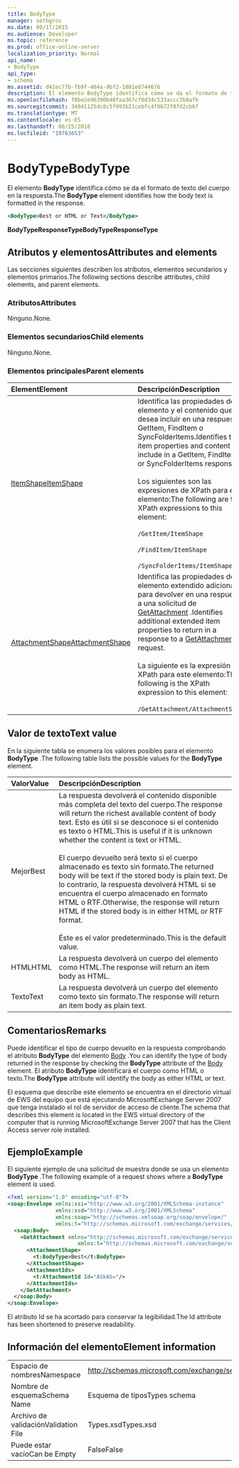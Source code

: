 ```yaml
---
title: BodyType
manager: sethgros
ms.date: 09/17/2015
ms.audience: Developer
ms.topic: reference
ms.prod: office-online-server
localization_priority: Normal
api_name:
- BodyType
api_type:
- schema
ms.assetid: d42ec77b-fb9f-404a-9bf2-1801e8744676
description: El elemento BodyType identifica cómo se da el formato de texto del cuerpo en la respuesta.
ms.openlocfilehash: f8be2e96390b40faa367cf0d34c533accc3b8afb
ms.sourcegitcommit: 34041125dc8c5f993b21cebfc4f8b72f0fd2cb6f
ms.translationtype: MT
ms.contentlocale: es-ES
ms.lasthandoff: 06/25/2018
ms.locfileid: "19763653"
---
```

# <a name="bodytype"></a><span data-ttu-id="02634-103">BodyType</span><span class="sxs-lookup"><span data-stu-id="02634-103">BodyType</span></span>

<span data-ttu-id="02634-104">El elemento **BodyType** identifica cómo se da el formato de texto del cuerpo en la respuesta.</span><span class="sxs-lookup"><span data-stu-id="02634-104">The **BodyType** element identifies how the body text is formatted in the response.</span></span> 
  
```xml
<BodyType>Best or HTML or Text</BodyType>
```

<span data-ttu-id="02634-105">**BodyTypeResponseType**</span><span class="sxs-lookup"><span data-stu-id="02634-105">**BodyTypeResponseType**</span></span>

## <a name="attributes-and-elements"></a><span data-ttu-id="02634-106">Atributos y elementos</span><span class="sxs-lookup"><span data-stu-id="02634-106">Attributes and elements</span></span>

<span data-ttu-id="02634-107">Las secciones siguientes describen los atributos, elementos secundarios y elementos primarios.</span><span class="sxs-lookup"><span data-stu-id="02634-107">The following sections describe attributes, child elements, and parent elements.</span></span>
  
### <a name="attributes"></a><span data-ttu-id="02634-108">Atributos</span><span class="sxs-lookup"><span data-stu-id="02634-108">Attributes</span></span>

<span data-ttu-id="02634-109">Ninguno.</span><span class="sxs-lookup"><span data-stu-id="02634-109">None.</span></span>
  
### <a name="child-elements"></a><span data-ttu-id="02634-110">Elementos secundarios</span><span class="sxs-lookup"><span data-stu-id="02634-110">Child elements</span></span>

<span data-ttu-id="02634-111">Ninguno.</span><span class="sxs-lookup"><span data-stu-id="02634-111">None.</span></span>
  
### <a name="parent-elements"></a><span data-ttu-id="02634-112">Elementos principales</span><span class="sxs-lookup"><span data-stu-id="02634-112">Parent elements</span></span>

|<span data-ttu-id="02634-113">**Element**</span><span class="sxs-lookup"><span data-stu-id="02634-113">**Element**</span></span>|<span data-ttu-id="02634-114">**Descripción**</span><span class="sxs-lookup"><span data-stu-id="02634-114">**Description**</span></span>|
|:-----|:-----|
|[<span data-ttu-id="02634-115">ItemShape</span><span class="sxs-lookup"><span data-stu-id="02634-115">ItemShape</span></span>](itemshape.md) <br/> | <span data-ttu-id="02634-116">Identifica las propiedades de elemento y el contenido que desea incluir en una respuesta GetItem, FindItem o SyncFolderItems.</span><span class="sxs-lookup"><span data-stu-id="02634-116">Identifies the item properties and content to include in a GetItem, FindItem, or SyncFolderItems response.</span></span>  <br/><br/><span data-ttu-id="02634-117">Los siguientes son las expresiones de XPath para este elemento:</span><span class="sxs-lookup"><span data-stu-id="02634-117">The following are the XPath expressions to this element:</span></span><br/><br/>  `/GetItem/ItemShape`<br/><br/>`/FindItem/ItemShape`<br/><br/>`/SyncFolderItems/ItemShape` <br/> |
|[<span data-ttu-id="02634-118">AttachmentShape</span><span class="sxs-lookup"><span data-stu-id="02634-118">AttachmentShape</span></span>](attachmentshape.md) <br/> |<span data-ttu-id="02634-119">Identifica las propiedades de elemento extendido adicional para devolver en una respuesta a una solicitud de [GetAttachment](getattachment.md) .</span><span class="sxs-lookup"><span data-stu-id="02634-119">Identifies additional extended item properties to return in a response to a [GetAttachment](getattachment.md) request.</span></span>  <br/><br/><span data-ttu-id="02634-120">La siguiente es la expresión de XPath para este elemento:</span><span class="sxs-lookup"><span data-stu-id="02634-120">The following is the XPath expression to this element:</span></span><br/><br/>  `/GetAttachment/AttachmentShape` <br/> |
   
## <a name="text-value"></a><span data-ttu-id="02634-121">Valor de texto</span><span class="sxs-lookup"><span data-stu-id="02634-121">Text value</span></span>

<span data-ttu-id="02634-122">En la siguiente tabla se enumera los valores posibles para el elemento **BodyType** .</span><span class="sxs-lookup"><span data-stu-id="02634-122">The following table lists the possible values for the **BodyType** element.</span></span> 
  
|<span data-ttu-id="02634-123">**Valor**</span><span class="sxs-lookup"><span data-stu-id="02634-123">**Value**</span></span>|<span data-ttu-id="02634-124">**Descripción**</span><span class="sxs-lookup"><span data-stu-id="02634-124">**Description**</span></span>|
|:-----|:-----|
|<span data-ttu-id="02634-125">Mejor</span><span class="sxs-lookup"><span data-stu-id="02634-125">Best</span></span>  <br/> |<span data-ttu-id="02634-126">La respuesta devolverá el contenido disponible más completa del texto del cuerpo.</span><span class="sxs-lookup"><span data-stu-id="02634-126">The response will return the richest available content of body text.</span></span> <span data-ttu-id="02634-127">Esto es útil si se desconoce si el contenido es texto o HTML.</span><span class="sxs-lookup"><span data-stu-id="02634-127">This is useful if it is unknown whether the content is text or HTML.</span></span><br/><br/> <span data-ttu-id="02634-128">El cuerpo devuelto será texto si el cuerpo almacenado es texto sin formato.</span><span class="sxs-lookup"><span data-stu-id="02634-128">The returned body will be text if the stored body is plain text.</span></span> <span data-ttu-id="02634-129">De lo contrario, la respuesta devolverá HTML si se encuentra el cuerpo almacenado en formato HTML o RTF.</span><span class="sxs-lookup"><span data-stu-id="02634-129">Otherwise, the response will return HTML if the stored body is in either HTML or RTF format.</span></span><br/><br/> <span data-ttu-id="02634-130">Éste es el valor predeterminado.</span><span class="sxs-lookup"><span data-stu-id="02634-130">This is the default value.</span></span>  <br/> |
|<span data-ttu-id="02634-131">HTML</span><span class="sxs-lookup"><span data-stu-id="02634-131">HTML</span></span>  <br/> |<span data-ttu-id="02634-132">La respuesta devolverá un cuerpo del elemento como HTML.</span><span class="sxs-lookup"><span data-stu-id="02634-132">The response will return an item body as HTML.</span></span>  <br/> |
|<span data-ttu-id="02634-133">Texto</span><span class="sxs-lookup"><span data-stu-id="02634-133">Text</span></span>  <br/> |<span data-ttu-id="02634-134">La respuesta devolverá un cuerpo del elemento como texto sin formato.</span><span class="sxs-lookup"><span data-stu-id="02634-134">The response will return an item body as plain text.</span></span>  <br/> |
   
## <a name="remarks"></a><span data-ttu-id="02634-135">Comentarios</span><span class="sxs-lookup"><span data-stu-id="02634-135">Remarks</span></span>

<span data-ttu-id="02634-136">Puede identificar el tipo de cuerpo devuelto en la respuesta comprobando el atributo **BodyType** del elemento [Body](body.md) .</span><span class="sxs-lookup"><span data-stu-id="02634-136">You can identify the type of body returned in the response by checking the **BodyType** attribute of the [Body](body.md) element.</span></span> <span data-ttu-id="02634-137">El atributo **BodyType** identificará el cuerpo como HTML o texto.</span><span class="sxs-lookup"><span data-stu-id="02634-137">The **BodyType** attribute will identify the body as either HTML or text.</span></span> 
  
<span data-ttu-id="02634-138">El esquema que describe este elemento se encuentra en el directorio virtual de EWS del equipo que está ejecutando MicrosoftExchange Server 2007 que tenga instalado el rol de servidor de acceso de cliente.</span><span class="sxs-lookup"><span data-stu-id="02634-138">The schema that describes this element is located in the EWS virtual directory of the computer that is running MicrosoftExchange Server 2007 that has the Client Access server role installed.</span></span>
  
## <a name="example"></a><span data-ttu-id="02634-139">Ejemplo</span><span class="sxs-lookup"><span data-stu-id="02634-139">Example</span></span>

<span data-ttu-id="02634-140">El siguiente ejemplo de una solicitud de muestra donde se usa un elemento **BodyType** .</span><span class="sxs-lookup"><span data-stu-id="02634-140">The following example of a request shows where a **BodyType** element is used.</span></span> 
  
```xml
<?xml version="1.0" encoding="utf-8"?>
<soap:Envelope xmlns:xsi="http://www.w3.org/2001/XMLSchema-instance"
               xmlns:xsd="http://www.w3.org/2001/XMLSchema"
               xmlns:soap="http://schemas.xmlsoap.org/soap/envelope/"
               xmlns:t="http://schemas.microsoft.com/exchange/services/2006/types">
  <soap:Body>
    <GetAttachment xmlns="http://schemas.microsoft.com/exchange/services/2006/messages" 
                      xmlns:t="http://schemas.microsoft.com/exchange/services/2006/types">
      <AttachmentShape>
        <t:BodyType>Best</t:BodyType>
      </AttachmentShape>
      <AttachmentIds>
        <t:AttachmentId Id="ASkAS="/>
      </AttachmentIds>
    </GetAttachment>
  </soap:Body>
</soap:Envelope>
```

<span data-ttu-id="02634-141">El atributo Id se ha acortado para conservar la legibilidad.</span><span class="sxs-lookup"><span data-stu-id="02634-141">The Id attribute has been shortened to preserve readability.</span></span>
  
## <a name="element-information"></a><span data-ttu-id="02634-142">Información del elemento</span><span class="sxs-lookup"><span data-stu-id="02634-142">Element information</span></span>

|||
|:-----|:-----|
|<span data-ttu-id="02634-143">Espacio de nombres</span><span class="sxs-lookup"><span data-stu-id="02634-143">Namespace</span></span>  <br/> |http://schemas.microsoft.com/exchange/services/2006/types  <br/> |
|<span data-ttu-id="02634-144">Nombre de esquema</span><span class="sxs-lookup"><span data-stu-id="02634-144">Schema Name</span></span>  <br/> |<span data-ttu-id="02634-145">Esquema de tipos</span><span class="sxs-lookup"><span data-stu-id="02634-145">Types schema</span></span>  <br/> |
|<span data-ttu-id="02634-146">Archivo de validación</span><span class="sxs-lookup"><span data-stu-id="02634-146">Validation File</span></span>  <br/> |<span data-ttu-id="02634-147">Types.xsd</span><span class="sxs-lookup"><span data-stu-id="02634-147">Types.xsd</span></span>  <br/> |
|<span data-ttu-id="02634-148">Puede estar vacío</span><span class="sxs-lookup"><span data-stu-id="02634-148">Can be Empty</span></span>  <br/> |<span data-ttu-id="02634-149">False</span><span class="sxs-lookup"><span data-stu-id="02634-149">False</span></span>  <br/> |
   

